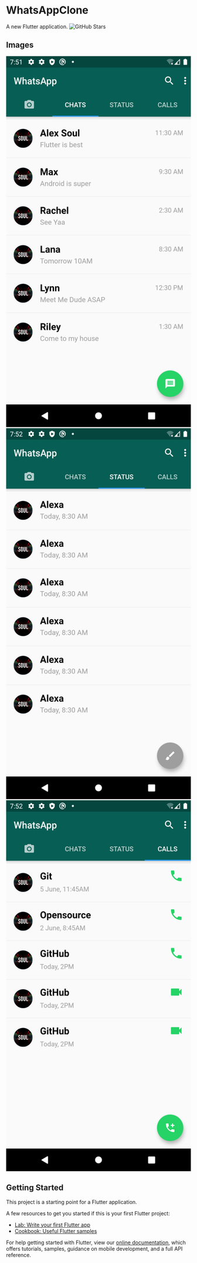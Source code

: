 # WhatsAppClone

A new Flutter application.
![GitHub Stars](https://github.com/dakshp07/WhatsAppClone-app/stargazers)

## Images

![First](images/Screenshot_1591798915.png)
![Second](images/Screenshot_1591798928.png)
![First](images/Screenshot_1591798932.png)

## Getting Started

This project is a starting point for a Flutter application.

A few resources to get you started if this is your first Flutter project:

- [Lab: Write your first Flutter app](https://flutter.dev/docs/get-started/codelab)
- [Cookbook: Useful Flutter samples](https://flutter.dev/docs/cookbook)

For help getting started with Flutter, view our
[online documentation](https://flutter.dev/docs), which offers tutorials,
samples, guidance on mobile development, and a full API reference.

